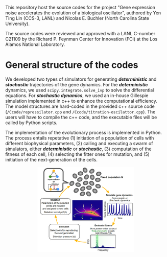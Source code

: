 This repository host the source codes for the project "Gene expression noise accelerates the evolution of a biological oscillator", authored by Yen Ting Lin (CCS-3, LANL) and Nicolas E. Buchler (North Carolina State University). 

The source codes were reviewed and approved with a LANL C-number C21109 by the Richard P. Feynman Center for Innovation (FCI) at the Los Alamos National Laboratory. 

# General structure of the codes

We developed two types of simulators for generating ***deterministic*** and ***stochastic*** trajectories of the gene dynamics. For the ***deterministic*** dynamics, we used ```scipy.integrate.solve_ivp``` to solve the differential equations. For ***stochastic dynamics***, we used an in-house Gillespie simulation implemented in c++ to enhance the computational efficiency. The model structures are hard-coded in the provided c++ source code (```/Ccode/repressilator.cpp``` and ```/Ccode/titration-oscilattor.cpp```). The users will have to compile the c++ code, and the executable files will be called by Python scripts. 

The implementation of the evolutionary process is implemented in Python. The process entails repetative (1) initiation of a population of cells with different biophysical parameters, (2) calling and executing a swarm of simulators, either ***deterministic*** or ***stochastic***, (3) computation of the fitness of each cell, (4) selecting the fitter ones for mutation, and (5) initiation of the next-generation of the cells.

<p align="center">
<img src='https://github.com/lanl/In-Silico-Evolution-of-oscillatory-gene-dynamics/blob/main/figures/schematics.png' width='60%'>
</p>
